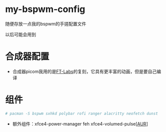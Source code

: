 # my-bspwm-config
随便存放一点我的bspwm的手搓配置文件

以后可能会用到

# 合成器配置
- 合成器picom我用的是[FT-Labs](https://github.com/FT-Labs/picom)的复刻，它具有更丰富的动画，但是要自己编译

# 组件
```bash
# pacman -S bspwm sxhkd polybar rofi ranger alacritty neofetch dunst
```
- 额外组件：xfce4-power-manager feh xfce4-volumed-pulse\[[AUR](https://aur.archlinux.org/packages/xfce4-volumed-pulse-git)\]
